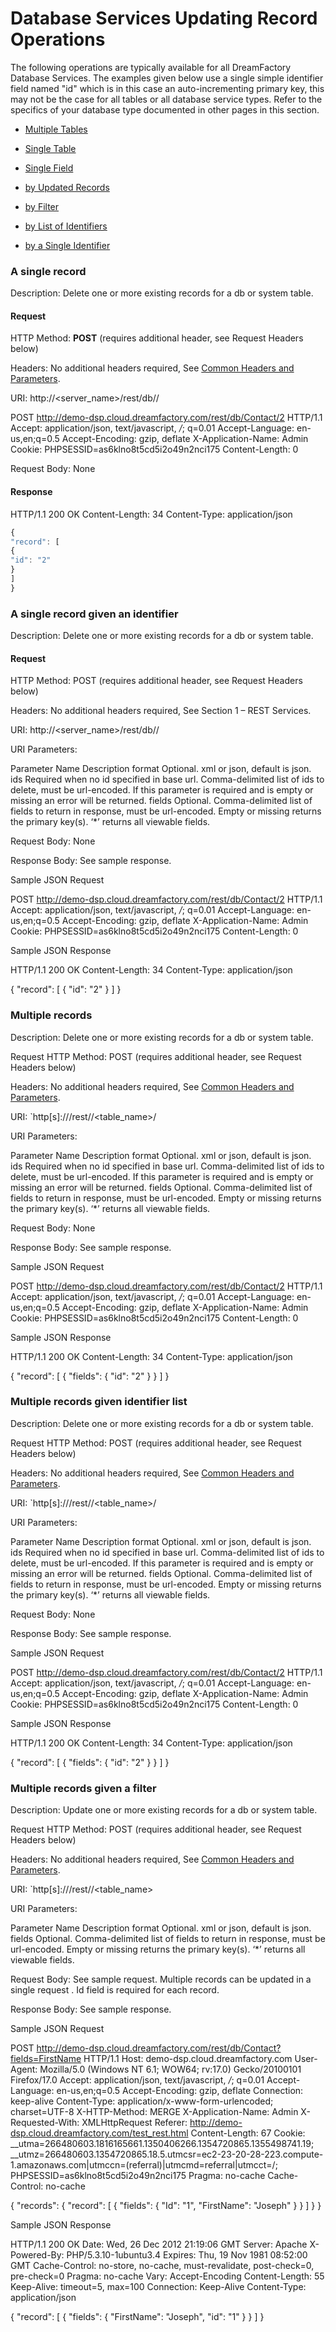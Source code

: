 # Database Services Updating Record Operations

The following operations are typically available for all DreamFactory Database Services.
The examples given below use a single simple identifier field named "id" which is in this case an auto-incrementing primary key, this may not be the case for all tables or all database service types. Refer to the specifics of your database type documented in other pages in this section.

  * [Multiple Tables](Database-Updating-Schema#put-tables)
  * [Single Table](Database-Updating-Schema#put-table)
  * [Single Field](Database-Updating-Schema#put-field)

* [by Updated Records](#put-records)
* [by Filter](#put-filter)
* [by List of Identifiers](#put-ids)
* [by a Single Identifier](#put-id)


### <a name="put-id"></a>A single record

Description: Delete one or more existing records for a db or system table.

#### Request

HTTP Method: **POST** (requires additional header, see Request Headers below)

Headers: No additional headers required, See [Common Headers and Parameters](Common-Headers-Parameters).

URI: http://<server_name>/rest/db/<tablename>/<Id>


POST http://demo-dsp.cloud.dreamfactory.com/rest/db/Contact/2 HTTP/1.1
Accept: application/json, text/javascript, */*; q=0.01
Accept-Language: en-us,en;q=0.5
Accept-Encoding: gzip, deflate
X-Application-Name: Admin
Cookie: PHPSESSID=as6klno8t5cd5i2o49n2nci175
Content-Length: 0

Request Body: None


#### Response


HTTP/1.1 200 OK
Content-Length: 34
Content-Type: application/json

```javascript
{
"record": [
{
"id": "2"
}
]
}
```


### A single record given an identifier

Description: Delete one or more existing records for a db or system table.

#### Request

HTTP Method: POST (requires additional header, see Request Headers below)

Headers: No additional headers required, See Section 1 – REST Services.

URI: http://<server_name>/rest/db/<tablename>/<Id>

URI Parameters:



Parameter Name
Description
format
Optional. xml or json, default is json.
ids
Required when no id specified in base url. Comma-delimited list of ids to delete, must be url-encoded. If this parameter is required and is empty or missing an error will be returned.
fields
Optional. Comma-delimited list of fields to return in response, must be url-encoded. Empty or missing returns the primary key(s). ‘*’ returns all viewable fields.


Request Body: None



Response Body: See sample response.



Sample JSON Request



POST http://demo-dsp.cloud.dreamfactory.com/rest/db/Contact/2 HTTP/1.1
Accept: application/json, text/javascript, */*; q=0.01
Accept-Language: en-us,en;q=0.5
Accept-Encoding: gzip, deflate
X-Application-Name: Admin
Cookie: PHPSESSID=as6klno8t5cd5i2o49n2nci175
Content-Length: 0




Sample JSON Response



HTTP/1.1 200 OK
Content-Length: 34
Content-Type: application/json

{
"record": [
{
"id": "2"
}
]
}



### Multiple records
Description: Delete one or more existing records for a db or system table.

Request HTTP Method: POST (requires additional header, see Request Headers below)

Headers: No additional headers required, See [Common Headers and Parameters](Common-Headers-Parameters).

URI: `http[s]://<dsp-server-name>/rest/<service-api-name>/<table_name>/<Id>

URI Parameters:



Parameter Name
Description
format
Optional. xml or json, default is json.
ids
Required when no id specified in base url. Comma-delimited list of ids to delete, must be url-encoded. If this parameter is required and is empty or missing an error will be returned.
fields
Optional. Comma-delimited list of fields to return in response, must be url-encoded. Empty or missing returns the primary key(s). ‘*’ returns all viewable fields.


Request Body: None



Response Body: See sample response.



Sample JSON Request



POST http://demo-dsp.cloud.dreamfactory.com/rest/db/Contact/2 HTTP/1.1
Accept: application/json, text/javascript, */*; q=0.01
Accept-Language: en-us,en;q=0.5
Accept-Encoding: gzip, deflate
X-Application-Name: Admin
Cookie: PHPSESSID=as6klno8t5cd5i2o49n2nci175
Content-Length: 0




Sample JSON Response



HTTP/1.1 200 OK
Content-Length: 34
Content-Type: application/json

{
"record": [
{
"fields": {
"id": "2"
}
}
]
}



### <a name="put-ids"></a>Multiple records given identifier list
Description: Delete one or more existing records for a db or system table.

Request HTTP Method: POST (requires additional header, see Request Headers below)

Headers: No additional headers required, See [Common Headers and Parameters](Common-Headers-Parameters).

URI: `http[s]://<dsp-server-name>/rest/<service-api-name>/<table_name>/<Id>

URI Parameters:



Parameter Name
Description
format
Optional. xml or json, default is json.
ids
Required when no id specified in base url. Comma-delimited list of ids to delete, must be url-encoded. If this parameter is required and is empty or missing an error will be returned.
fields
Optional. Comma-delimited list of fields to return in response, must be url-encoded. Empty or missing returns the primary key(s). ‘*’ returns all viewable fields.


Request Body: None



Response Body: See sample response.



Sample JSON Request



POST http://demo-dsp.cloud.dreamfactory.com/rest/db/Contact/2 HTTP/1.1
Accept: application/json, text/javascript, */*; q=0.01
Accept-Language: en-us,en;q=0.5
Accept-Encoding: gzip, deflate
X-Application-Name: Admin
Cookie: PHPSESSID=as6klno8t5cd5i2o49n2nci175
Content-Length: 0




Sample JSON Response



HTTP/1.1 200 OK
Content-Length: 34
Content-Type: application/json

{
"record": [
{
"fields": {
"id": "2"
}
}
]
}



### <a name="put-filter"></a>Multiple records given a filter
Description: Update one or more existing records for a db or system table.

Request HTTP Method: POST (requires additional header, see Request Headers below)

Headers: No additional headers required, See [Common Headers and Parameters](Common-Headers-Parameters).

URI: `http[s]://<dsp-server-name>/rest/<service-api-name>/<table_name>



URI Parameters:



Parameter Name
Description
format
Optional. xml or json, default is json.
fields
Optional. Comma-delimited list of fields to return in response, must be url-encoded. Empty or missing returns the primary key(s). ‘*’ returns all viewable fields.


Request Body: See sample request. Multiple records can be updated in a single request . Id field is required for each record.



Response Body: See sample response.



Sample JSON Request



POST http://demo-dsp.cloud.dreamfactory.com/rest/db/Contact?fields=FirstName HTTP/1.1
Host: demo-dsp.cloud.dreamfactory.com
User-Agent: Mozilla/5.0 (Windows NT 6.1; WOW64; rv:17.0) Gecko/20100101 Firefox/17.0
Accept: application/json, text/javascript, */*; q=0.01
Accept-Language: en-us,en;q=0.5
Accept-Encoding: gzip, deflate
Connection: keep-alive
Content-Type: application/x-www-form-urlencoded; charset=UTF-8
X-HTTP-Method: MERGE
X-Application-Name: Admin
X-Requested-With: XMLHttpRequest
Referer: http://demo-dsp.cloud.dreamfactory.com/test_rest.html
Content-Length: 67
Cookie: __utma=266480603.1816165661.1350406266.1354720865.1355498741.19; __utmz=266480603.1354720865.18.5.utmcsr=ec2-23-20-28-223.compute-1.amazonaws.com|utmccn=(referral)|utmcmd=referral|utmcct=/; PHPSESSID=as6klno8t5cd5i2o49n2nci175
Pragma: no-cache
Cache-Control: no-cache

{
"records": {
"record": [
{
"fields": {
"Id": "1",
"FirstName": "Joseph"
}
}
]
}
}


Sample JSON Response



HTTP/1.1 200 OK
Date: Wed, 26 Dec 2012 21:19:06 GMT
Server: Apache
X-Powered-By: PHP/5.3.10-1ubuntu3.4
Expires: Thu, 19 Nov 1981 08:52:00 GMT
Cache-Control: no-store, no-cache, must-revalidate, post-check=0, pre-check=0
Pragma: no-cache
Vary: Accept-Encoding
Content-Length: 55
Keep-Alive: timeout=5, max=100
Connection: Keep-Alive
Content-Type: application/json

{
"record": [
{
"fields": {
"FirstName": "Joseph",
"id": "1"
}
}
]
}

